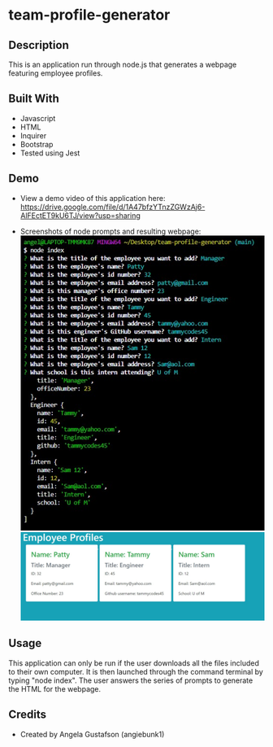 # team-profile-generator

## Description

This is an application run through node.js that generates a webpage featuring employee profiles. 

## Built With

-  Javascript
-  HTML
-  Inquirer
-  Bootstrap
-  Tested using Jest

##  Demo

-  View a demo video of this application here: https://drive.google.com/file/d/1A47bfzYTnzZGWzAj6-AlFEctET9kU6TJ/view?usp=sharing

-  Screenshots of node prompts and resulting webpage:
![prompts](./src/prompts.jpg)
![webpage](./src/webpage.jpg)

## Usage

This application can only be run if the user downloads all the files included to their own computer.  It is then launched through the command terminal by typing "node index".  The user answers the series of prompts to generate the HTML for the webpage.  

## Credits
-  Created by Angela Gustafson (angiebunk1)